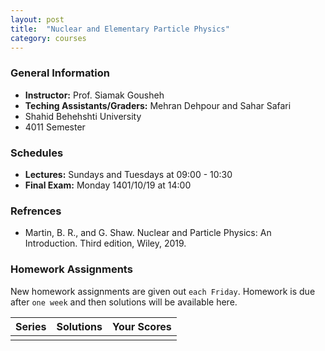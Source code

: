 ```yaml
---
layout: post
title:  "Nuclear and Elementary Particle Physics"
category: courses
---
```

### General Information
+ **Instructor:** Prof. Siamak Gousheh
+ **Teching Assistants/Graders:** Mehran Dehpour and Sahar Safari
+ Shahid Behehshti University
+ 4011 Semester

### Schedules
+ **Lectures:** Sundays and Tuesdays at 09:00 - 10:30
+ **Final Exam:** Monday 1401/10/19 at 14:00

### Refrences
+ Martin, B. R., and G. Shaw. Nuclear and Particle Physics: An Introduction. Third edition, Wiley, 2019.

### Homework Assignments
New homework assignments are given out `each Friday`. Homework is due after `one week` and then solutions will be available here.

|Series        |Solutions     |Your Scores   |
|--------------|--------------|--------------|
|              |              |              |

[jekyll-docs]: https://jekyllrb.com/docs/home
[jekyll-gh]:   https://github.com/jekyll/jekyll
[jekyll-talk]: https://talk.jekyllrb.com/
[mehran]:   mailto:m.dehpour@mail.sbu.ac.ir
[sahar]:    mailto:shr.safari@mail.sbu.ac.ir
[gousheh]:  mailto:ss-gousheh@sbu.ac.ir
